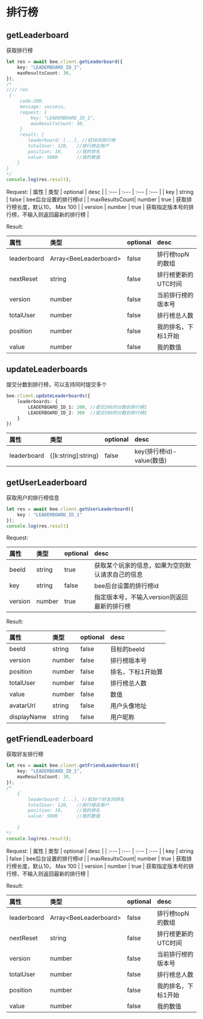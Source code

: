 # 排行榜

## getLeaderboard

获取排行榜

```typescript
let res = await bee.client.getLeaderboard({
    key: "LEADERBOARD_ID_1",
    maxResultsCount: 30,
});
/* 
//// res 
 {
     code:200,
     message: success,
     request: {
         key: "LEADERBOARD_ID_1",
         maxResultsCount: 30,
     }
     result: {
        leaderboard: [...], //前30的排行榜
        totalUser: 120,   //排行榜总用户
        position: 10,     //我的排名
        value: 5000       //我的数值       
    }
}
*/
console.log(res.result);
```
Request:
| 属性 | 类型 | optional | desc |
| :--- | :--- | :--- | :--- |
| key | string | false | bee后台设置的排行榜id |
| maxResultsCount| number | true | 获取排行榜长度，默认10， Max 100 |
| version | number | true | 获取指定版本号的排行榜，不输入则返回最新的排行榜 |

Result:

| 属性 | 类型 | optional | desc |
| :--- | :--- | :--- | :--- |
| leaderboard | Array&lt;BeeLeaderboard&gt; | false | 排行榜topN的数组 |
| nextReset| string | false | 排行榜更新的UTC时间 |
| version | number | false | 当前排行榜的版本号 |
| totalUser | number | false | 排行榜总人数 |
| position | number | false | 我的排名，下标1开始 |
| value | number | false | 我的数值 |

## updateLeaderboards

提交分数到排行榜，可以支持同时提交多个

```typescript
bee.client.updateLeaderboards({
    leaderboards: {
        LEADERBOARD_ID_1: 200, //提交200的分数到排行榜1
        LEADERBOARD_ID_2: 300  //提交300的分数到排行榜2
    }
})
```
| 属性 | 类型 | optional | desc |
| :--- | :--- | :--- | :--- |
| leaderboard | {[k:string]:string}| false | key(排行榜id)-value(数值) |


## getUserLeaderboard
获取用户的排行榜信息
```typescript
let res = await bee.client.getUserLeaderboard({
    key : "LEADERBOARD_ID_1"
});
console.log(res.result)
```
Request:

| 属性 | 类型 | optional | desc |
| :--- | :--- | :--- | :--- |
| beeId | string | true | 获取某个玩家的信息，如果为空则默认请求自己的信息|
| key | string | false | bee后台设置的排行榜id |
| version | number | true | 指定版本号，不输入version则返回最新的排行榜 |

Result:

| 属性 | 类型 | optional | desc |
| :--- | :--- | :--- | :--- |
| beeId | string | false | 目标的beeId |
| version | number | false | 排行榜版本号 |
| position | number | false | 排名，下标1开始算 |
| totalUser | number | false | 排行榜总人数 |
| value | number | false | 数值 |
| avatarUrl | string | false | 用户头像地址 |
| displayName | string | false | 用户昵称 |

## getFriendLeaderboard

获取好友排行榜

```typescript
let res = await bee.client.getFriendLeaderboard({
    key: "LEADERBOARD_ID_1",
    maxResultsCount: 30,
});
/*
    {
        leaderboard: [...], //前30个好友的排名
        totalUser: 120,   //排行榜总用户
        position: 10,     //我的排名
        value: 5000       //我的数值
        
    }
*/
console.log(res.result);
```

Request:
| 属性 | 类型 | optional | desc |
| :--- | :--- | :--- | :--- |
| key | string | false | bee后台设置的排行榜id |
| maxResultsCount| number | true | 获取排行榜长度，默认10， Max 100 |
| version | number | true | 获取指定版本号的排行榜，不输入则返回最新的排行榜 |

Result:

| 属性 | 类型 | optional | desc |
| :--- | :--- | :--- | :--- |
| leaderboard | Array&lt;BeeLeaderboard&gt; | false | 排行榜topN的数组 |
| nextReset| string | false | 排行榜更新的UTC时间 |
| version | number | false | 当前排行榜的版本号 |
| totalUser | number | false | 排行榜总人数 |
| position | number | false | 我的排名，下标1开始 |
| value | number | false | 我的数值 |